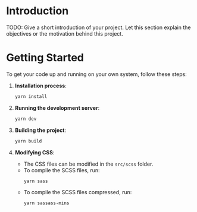 # Introduction 
TODO: Give a short introduction of your project. Let this section explain the objectives or the motivation behind this project. 

# Getting Started
To get your code up and running on your own system, follow these steps:

1. **Installation process**:
    ```bash
    yarn install
    ```

2. **Running the development server**:
    ```bash
    yarn dev
    ```

3. **Building the project**:
    ```bash
    yarn build
    ```

4. **Modifying CSS**:
    - The CSS files can be modified in the `src/scss` folder.
    - To compile the SCSS files, run:
      ```bash
      yarn sass
      ```
    - To compile the SCSS files compressed, run:
      ```bash
      yarn sassass-mins
      ```